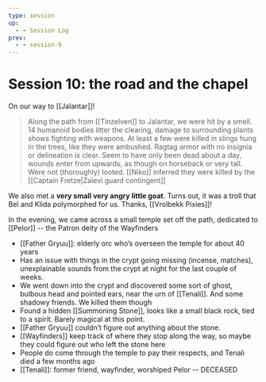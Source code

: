 ```yaml
---
type: session
up:
  - - Session Log
prev:
  - - session-9
---
```


# Session 10: the road and the chapel
On our way to [[Jalantar]]! 

> Along the path from [[Tinzelven]] to Jalantar, we were hit by a smell. 14 humanoid bodies litter the clearing, damage to surrounding plants shows fighting with weapons. At least a few were killed in slings hung in the trees, like they were ambushed. Ragtag armor with no insignia or delineation is clear. Seem to have only been dead about a day, wounds enter from upwards, as though on horseback or very tall. Were not (thoroughly) looted. [[Niko]] inferred they were killed by the [[Captain Fretze|Zalevi guard contingent]]

We also met a **very small very angry little goat**. Turns out, it was a troll that Bel and Klida polymorphed for us. Thanks, [[Vrolbekk Pixies]]! 

In the evening, we came across a small temple set off the path, dedicated to  [[Pelor]] -- the Patron deity of the Wayfinders

- [[Father Gryuu]]: elderly orc who’s overseen the temple for about 40 years
- Has an issue with things in the crypt going missing (incense, matches), unexplainable sounds from the crypt at night for the last couple of weeks. 
- We went down into the crypt and discovered some sort of ghost, bulbous head and pointed ears, near the urn of [[Tenali]]. And some shadowy friends. We killed them though
- Found a hidden [[Summoning Stone]], looks like a small black rock, tied to a spirit. Barely magical at this point. 
- [[Father Gryuu]] couldn’t figure out anything about the stone. 
- [[Wayfinders]] keep track of where they stop along the way, so maybe they could figure out who left the stone here
- People do come through the temple to pay their respects, and Tenali died a few months ago
-  [[Tenali]]: former friend, wayfinder, worshiped Pelor -- DECEASED

